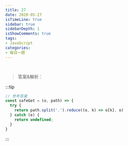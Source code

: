 ```yaml
---
title: 27
date: 2020-05-27
isTimeLine: true
sidebar: true
sidebarDepth: 1
isShowComments: true
tags:
- JavaScript
categories:
- 每日一题
---
```


```js



```

> 答案&解析：

:::tip
```js
// 参考答案
const safeGet = (o, path) => {
  try {
    return path.split('.').reduce((o, k) => o[k], o)
  } catch (e) {
    return undefined;
  }
}
```
:::